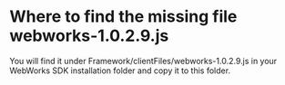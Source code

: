 # Where to find the missing file webworks-1.0.2.9.js

You will find it under Framework/clientFiles/webworks-1.0.2.9.js in your WebWorks SDK installation folder and copy it to this folder.
